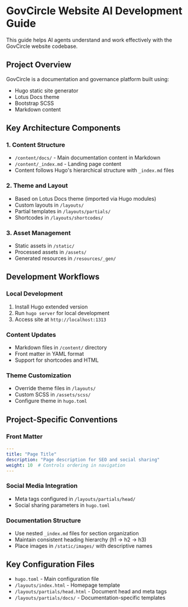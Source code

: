 # GovCircle Website AI Development Guide

This guide helps AI agents understand and work effectively with the GovCircle website codebase.

## Project Overview

GovCircle is a documentation and governance platform built using:
- Hugo static site generator
- Lotus Docs theme
- Bootstrap SCSS
- Markdown content

## Key Architecture Components

### 1. Content Structure
- `/content/docs/` - Main documentation content in Markdown
- `/content/_index.md` - Landing page content
- Content follows Hugo's hierarchical structure with `_index.md` files

### 2. Theme and Layout
- Based on Lotus Docs theme (imported via Hugo modules)
- Custom layouts in `/layouts/`
- Partial templates in `/layouts/partials/`
- Shortcodes in `/layouts/shortcodes/`

### 3. Asset Management
- Static assets in `/static/`
- Processed assets in `/assets/`
- Generated resources in `/resources/_gen/`

## Development Workflows

### Local Development
1. Install Hugo extended version
2. Run `hugo server` for local development
3. Access site at `http://localhost:1313`

### Content Updates
- Markdown files in `/content/` directory
- Front matter in YAML format
- Support for shortcodes and HTML

### Theme Customization
- Override theme files in `/layouts/`
- Custom SCSS in `/assets/scss/`
- Configure theme in `hugo.toml`

## Project-Specific Conventions

### Front Matter
```yaml
---
title: "Page Title"
description: "Page description for SEO and social sharing"
weight: 10  # Controls ordering in navigation
---
```

### Social Media Integration
- Meta tags configured in `/layouts/partials/head/`
- Social sharing parameters in `hugo.toml`

### Documentation Structure
- Use nested `_index.md` files for section organization
- Maintain consistent heading hierarchy (h1 -> h2 -> h3)
- Place images in `/static/images/` with descriptive names

## Key Configuration Files
- `hugo.toml` - Main configuration file
- `/layouts/index.html` - Homepage template
- `/layouts/partials/head.html` - Document head and meta tags
- `/layouts/partials/docs/` - Documentation-specific templates